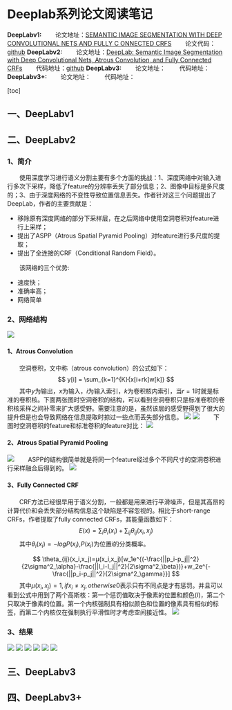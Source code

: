 # Deeplab系列论文阅读笔记
**DeepLabv1:**
&emsp;&emsp;论文地址：[SEMANTIC IMAGE SEGMENTATION WITH DEEP CONVOLUTIONAL NETS AND FULLY C ONNECTED CRFS](https://arxiv.org/pdf/1412.7062v3.pdf)
&emsp;&emsp;论文代码：[github](https://github.com/TheLegendAli/DeepLab-Context)
**DeepLabv2:**
&emsp;&emsp;论文地址：[DeepLab: Semantic Image Segmentation with Deep Convolutional Nets, Atrous Convolution, and Fully Connected CRFs](https://arxiv.org/pdf/1606.00915.pdf)
&emsp;&emsp;代码地址：[github](https://github.com/DrSleep/tensorflow-deeplab-resnet)
**DeepLabv3:**
&emsp;&emsp;论文地址：
&emsp;&emsp;代码地址：
**DeepLabv3+:**
&emsp;&emsp;论文地址：
&emsp;&emsp;代码地址：

[toc]
## 一、DeepLabv1


## 二、DeepLabv2
### 1、简介
&emsp;&emsp;使用深度学习进行语义分割主要有多个方面的挑战：1、深度网络中对输入进行多次下采样，降低了feature的分辨率丢失了部分信息；2、图像中目标是多尺度的；3、由于深度网络的不变性导致位置信息丢失。作者针对这三个问题提出了DeepLab，作者的主要贡献是：
- 移除原有深度网络的部分下采样层，在之后网络中使用空洞卷积对feature进行上采样；
- 提出了ASPP（Atrous Spatial Pyramid Pooling）对feature进行多尺度的提取；
- 提出了全连接的CRF（Conditional Random Field）。

&emsp;&emsp;该网络的三个优势:
- 速度快；
- 准确率高；
- 网络简单


### 2、网络结构
![](imgs/deeplab.png)
#### 1、Atrous Convolution
&emsp;&emsp;空洞卷积，文中称（atrous convolution）的公式如下：
$$
y[i] = \sum_{k=1}^{K}{x[i+rk]w[k]}
$$
&emsp;&emsp;其中$y$为输出，$x$为输入，$i$为输入索引，$k$为卷积核内索引，当$r=1$时就是标准的卷积核。下面两张图时空洞卷积的结构，可以看到空洞卷积只是标准卷积的卷积核采样之间补零来扩大感受野。需要注意的是，虽然该层的感受野得到了很大的提升但是也会导致网络在信息提取时掠过一些点而丢失部分信息。
![](imgs/atrous_con.png)
![](imgs/dilated_con.png)
&emsp;&emsp;下图时空洞卷积的feature和标准卷积的feature对比：
![](imgs/atrous_com.png)

#### 2、Atrous Spatial Pyramid Pooling
![](imgs/ASPP.png)
&emsp;&emsp;ASPP的结构很简单就是将同一个feature经过多个不同尺寸的空洞卷积进行采样融合后得到的。
![](imgs/aspp_deep.png)

#### 3、Fully Connected CRF
&emsp;&emsp;CRF方法已经很早用于语义分割，一般都是用来进行平滑噪声，但是其高昂的计算代价和会丢失部分结构信息这个缺陷是不容忽视的。相比于short-range CRFs，作者提取了fully connected CRFs，其能量函数如下：
$$
E(x)=\sum_{i}{\theta_i(x_i)}+\sum_{ij}{\theta_{ij}(x_i,x_j)}
$$
&emsp;&emsp;其中$\theta_{i}(x_i)=-logP(x_i)$,$P(x_i)$为位置$i$的分类概率。

$$
\theta_{ij}(x_i,x_j)=μ(x_i,x_j)[w_1e^{(-\frac{||p_i-p_j||^2}{2\sigma^2_\alpha}-\frac{||I_i-I_j||^2}{2\sigma^2_\beta})}+w_2e^{-\frac{||p_i-p_j||^2}{2\sigma^2_\gamma}}]
$$
&emsp;&emsp;其中$\mu(x_i,x_j)=1,ifx_i\neq x_j, otherwise 0$表示只有不同点是才有惩罚。并且可以看到公式中用到了两个高斯核：第一个惩罚值取决于像素的位置和颜色($I$)，第二个只取决于像素的位置。第一个内核强制具有相似颜色和位置的像素具有相似的标签，而第二个内核仅在强制执行平滑性时才考虑空间接近性。
![](imgs/crf.png)

### 3、结果
![](imgs/net_com.png)
![](imgs/res_com.png)
![](imgs/res_aspp.png)
![](imgs/img.png)
![](imgs/cfg_img.png)
![](imgs/aspp_img.png)
## 三、DeepLabv3

## 四、DeepLabv3+